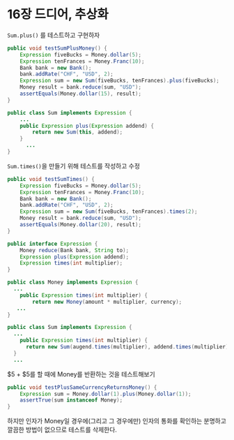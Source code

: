 # 16장 드디어, 추상화

`Sum.plus()` 를 테스트하고 구현하자

```java
public void testSumPlusMoney() {
    Expression fiveBucks = Money.dollar(5);
    Expression tenFrances = Money.Franc(10);
    Bank bank = new Bank();
    bank.addRate("CHF", "USD", 2);
    Expression sum = new Sum(fiveBucks, tenFrances).plus(fiveBucks);
    Money result = bank.reduce(sum, "USD");
    assertEquals(Money.dollar(15), result);
}
```

```java
public class Sum implements Expression {
    ...
    public Expression plus(Expression addend) {
        return new Sum(this, addend);
    }
	  ...
}
```



`Sum.times()`을 만들기 위해 테스트를 작성하고 수정

```java
public void testSumTimes() {
    Expression fiveBucks = Money.dollar(5);
    Expression tenFrances = Money.Franc(10);
    Bank bank = new Bank();
    bank.addRate("CHF", "USD", 2);
    Expression sum = new Sum(fiveBucks, tenFrances).times(2);
    Money result = bank.reduce(sum, "USD");
    assertEquals(Money.dollar(20), result);
}
```

```java
public interface Expression {
    Money reduce(Bank bank, String to);
    Expression plus(Expression addend);
    Expression times(int multiplier);
}
```

```java
public class Money implements Expression {
  ...
	public Expression times(int multiplier) {
  	    return new Money(amount * multiplier, currency);
   ...
}
```

```java
public class Sum implements Expression {
  ...
	public Expression times(int multiplier) {
  	  return new Sum(augend.times(multiplier), addend.times(multiplier));
  }
  ...
```



\$5 + \$5를 할 때에 Money를 반환하는 것을 테스트해보기

```java
public void testPlusSameCurrencyReturnsMoney() {
    Expression sum = Money.dollar(1).plus(Money.dollar(1));
    assertTrue(sum instanceof Money);
}
```

하지만 인자가 Money일 경우에(그리고 그 경우에만) 인자의 통화를 확인하는 분명하고 깔끔한 방법이 없으므로 테스트를 삭제한다.
